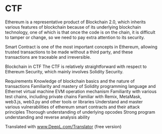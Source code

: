 # CTF

Ethereum is a representative product of Blockchain 2.0, which inherits various features of blockchain because of its underlying blockchain technology, one of which is that once the code is on the chain, it is difficult to tamper or change, so we need to pay extra attention to its security.

Smart Contract is one of the most important concepts in Ethereum, allowing trusted transactions to be made without a third party, and these transactions are traceable and irreversible.

Blockchain in CTF 
The CTF is relatively straightforward with respect to Ethereum Security, which mainly involves Solidity Security.

Requirements 
Knowledge of blockchain basics and the nature of transactions
Familiarity and mastery of Solidity programming language and Ethernet virtual machine EVM operation mechanism
Familiarity with various test chains, including private chains
Familiar with Remix, MetaMask, web3.js, web3.py and other tools or libraries
Understand and master various vulnerabilities of ethereum smart contracts and their attack principles
Thorough understanding of underlying opcodes
Strong program understanding and reverse analysis ability

Translated with www.DeepL.com/Translator (free version)
